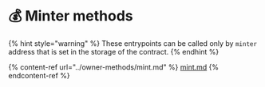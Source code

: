 # 💰 Minter methods

{% hint style="warning" %}
These entrypoints can be called only by `minter` address that is set in the storage of the contract.
{% endhint %}

{% content-ref url="../owner-methods/mint.md" %}
[mint.md](../owner-methods/mint.md)
{% endcontent-ref %}
